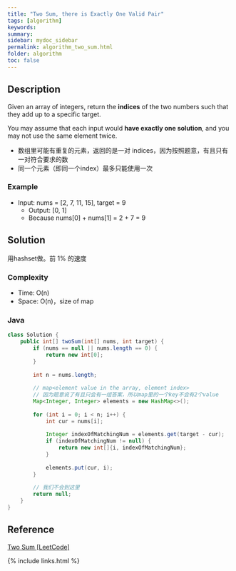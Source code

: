 ```yaml
---
title: "Two Sum, there is Exactly One Valid Pair"
tags: [algorithm]
keywords:
summary:
sidebar: mydoc_sidebar
permalink: algorithm_two_sum.html                               
folder: algorithm
toc: false
---
```


## Description
Given an array of integers, return the **indices** of the two numbers such that they add up to a specific target.

You may assume that each input would **have exactly one solution**, and you may not use the same element twice.

* 数组里可能有重复的元素，返回的是一对 indices，因为按照题意，有且只有一对符合要求的数
* 同一个元素（即同一个index）最多只能使用一次

### Example
* Input: nums = [2, 7, 11, 15], target = 9
  * Output: [0, 1]
  * Because nums[0] + nums[1] = 2 + 7 = 9

## Solution
用hashset做。前 1% 的速度

### Complexity
* Time: O(n)
* Space: O(n)，size of map

### Java
```java
class Solution {
    public int[] twoSum(int[] nums, int target) {
        if (nums == null || nums.length == 0) {
            return new int[0];
        }
        
        int n = nums.length;
        
        // map<element value in the array, element index>
        // 因为题意说了有且只会有一组答案，所以map里的一个key不会有2个value
        Map<Integer, Integer> elements = new HashMap<>();
        
        for (int i = 0; i < n; i++) {
            int cur = nums[i];
            
            Integer indexOfMatchingNum = elements.get(target - cur);
            if (indexOfMatchingNum != null) {
                return new int[]{i, indexOfMatchingNum};
            }
            
            elements.put(cur, i);
        }
        
        // 我们不会到这里
        return null;
    }
}
```

## Reference
[Two Sum [LeetCode]](https://leetcode.com/problems/two-sum/description/)

{% include links.html %}
